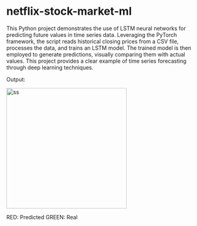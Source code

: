 # netflix-stock-market-ml
This Python project demonstrates the use of LSTM neural networks for predicting future values in time series data. Leveraging the PyTorch framework, the script reads historical closing prices from a CSV file, processes the data, and trains an LSTM model. The trained model is then employed to generate predictions, visually comparing them with actual values. This project provides a clear example of time series forecasting through deep learning techniques.

Output:

<img width="314" alt="ss" src="https://github.com/Kshitijasharma/netflix-stock-market-ml/assets/108922810/04da3cfa-0552-47ef-9efe-e88f1b504f64">


RED: Predicted
GREEN: Real

